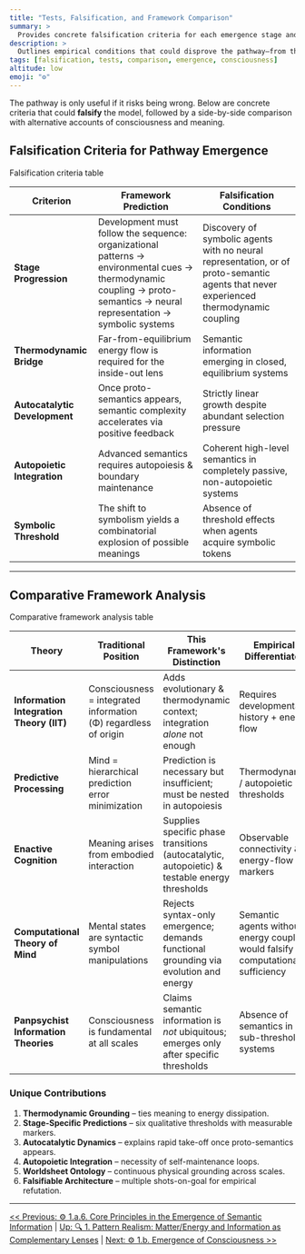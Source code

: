```yaml
---
title: "Tests, Falsification, and Framework Comparison"
summary: >
  Provides concrete falsification criteria for each emergence stage and contrasts the framework with competing theories of consciousness and meaning.
description: >
  Outlines empirical conditions that could disprove the pathway—from thermodynamic coupling to symbolic thresholds—and presents a comparative table highlighting distinctions from IIT, predictive processing, enactivism, computationalism, and panpsychism.
tags: [falsification, tests, comparison, emergence, consciousness]
altitude: low
emoji: "⚙️"
---
```


The pathway is only useful if it risks being wrong. Below are concrete criteria that could **falsify** the model, followed by a side-by-side comparison with alternative accounts of consciousness and meaning.

## Falsification Criteria for Pathway Emergence

Falsification criteria table

| Criterion | Framework Prediction | Falsification Conditions |
|-----------|---------------------|--------------------------|
| **Stage Progression** | Development must follow the sequence: organizational patterns → environmental cues → thermodynamic coupling → proto-semantics → neural representation → symbolic systems | Discovery of symbolic agents with no neural representation, or of proto-semantic agents that never experienced thermodynamic coupling |
| **Thermodynamic Bridge** | Far-from-equilibrium energy flow is required for the inside-out lens | Semantic information emerging in closed, equilibrium systems |
| **Autocatalytic Development** | Once proto-semantics appears, semantic complexity accelerates via positive feedback | Strictly linear growth despite abundant selection pressure |
| **Autopoietic Integration** | Advanced semantics requires autopoiesis & boundary maintenance | Coherent high-level semantics in completely passive, non-autopoietic systems |
| **Symbolic Threshold** | The shift to symbolism yields a combinatorial explosion of possible meanings | Absence of threshold effects when agents acquire symbolic tokens |

---

## Comparative Framework Analysis

Comparative framework analysis table

| Theory | Traditional Position | This Framework's Distinction | Empirical Differentiator |
|--------|---------------------|------------------------------|---------------------------|
| **Information Integration Theory (IIT)** | Consciousness = integrated information (Φ) regardless of origin | Adds evolutionary & thermodynamic context; integration *alone* not enough | Requires developmental history + energy flow |
| **Predictive Processing** | Mind = hierarchical prediction error minimization | Prediction is necessary but insufficient; must be nested in autopoiesis | Thermodynamic / autopoietic thresholds |
| **Enactive Cognition** | Meaning arises from embodied interaction | Supplies specific phase transitions (autocatalytic, autopoietic) & testable energy thresholds | Observable connectivity & energy-flow markers |
| **Computational Theory of Mind** | Mental states are syntactic symbol manipulations | Rejects syntax-only emergence; demands functional grounding via evolution and energy | Semantic agents without energy coupling would falsify computational sufficiency |
| **Panpsychist Information Theories** | Consciousness is fundamental at all scales | Claims semantic information is *not* ubiquitous; emerges only after specific thresholds | Absence of semantics in sub-threshold systems |

### Unique Contributions

1. **Thermodynamic Grounding** – ties meaning to energy dissipation.
2. **Stage-Specific Predictions** – six qualitative thresholds with measurable markers.
3. **Autocatalytic Dynamics** – explains rapid take-off once proto-semantics appears.
4. **Autopoietic Integration** – necessity of self-maintenance loops.
5. **Worldsheet Ontology** – continuous physical grounding across scales.
6. **Falsifiable Architecture** – multiple shots-on-goal for empirical refutation.

---
[<< Previous: ⚙️ 1.a.6. Core Principles in the Emergence of Semantic Information](1a6-core-principles.md) | [Up: 🔍 1. Pattern Realism: Matter/Energy and Information as Complementary Lenses](../1-pattern-realism.md) | [Next: ⚙️ 1.b. Emergence of Consciousness >>](../1b-emergence-of-consciousness.md)
